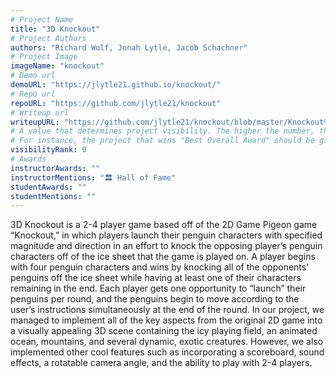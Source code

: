 ```yaml
---
# Project Name
title: "3D Knockout"
# Project Authors
authors: "Richard Wolf, Jonah Lytle, Jacob Schachner"
# Project Image
imageName: "knockout"
# Demo url
demoURL: "https://jlytle21.github.io/knockout/"
# Repo url
repoURL: "https://github.com/jlytle21/knockout"
# Writeup url
writeupURL: "https://github.com/jlytle21/knockout/blob/master/Knockout%20Written%20Report.pdf"
# A value that determines project visibility. The higher the number, the closer it will appear to the top
# For instance, the project that wins "Best Overall Award" should be given the highest visibilityRank
visibilityRank: 0
# Awards
instructorAwards: ""
instructorMentions: "🏛️ Hall of Fame"
studentAwards: ""
studentMentions: ""
---
```

3D Knockout is a 2-4 player game based off of the 2D Game Pigeon game “Knockout,” in which players launch their penguin characters with specified magnitude and direction in an effort to knock the opposing player’s penguin characters off of the ice sheet that the game is played on. A player begins with four penguin characters and wins by knocking all of the opponents’ penguins off the ice sheet while having at least one of their characters remaining in the end. Each player gets one opportunity to “launch” their penguins per round, and the penguins begin to move according to the user’s instructions simultaneously at the end of the round. In our project, we managed to implement all of the key aspects from the original 2D game into a visually appealing 3D scene containing the icy playing field, an animated ocean, mountains, and several dynamic, exotic creatures. However, we also implemented other cool features such as incorporating a scoreboard, sound effects, a rotatable camera angle, and the ability to play with 2-4 players.
